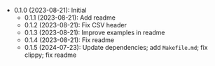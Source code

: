 * 0.1.0 (2023-08-21): Initial
    * 0.1.1 (2023-08-21): Add readme
    * 0.1.2 (2023-08-21): Fix CSV header
    * 0.1.3 (2023-08-21): Improve examples in readme
    * 0.1.4 (2023-08-21): Fix readme
    * 0.1.5 (2024-07-23): Update dependencies; add `Makefile.md`; fix clippy; fix readme

